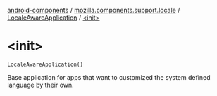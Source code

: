 [android-components](../../index.md) / [mozilla.components.support.locale](../index.md) / [LocaleAwareApplication](index.md) / [&lt;init&gt;](./-init-.md)

# &lt;init&gt;

`LocaleAwareApplication()`

Base application for apps that want to customized the system defined language by their own.

